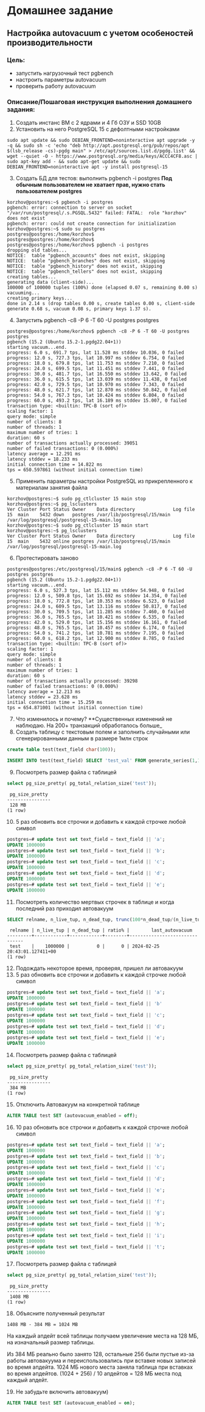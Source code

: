 # Домашнее задание

## Настройка autovacuum с учетом особеностей производительности

### Цель:

- запустить нагрузочный тест pgbench
- настроить параметры autovacuum
- проверить работу autovacuum

### Описание/Пошаговая инструкция выполнения домашнего задания:

1) Создать инстанс ВМ с 2 ядрами и 4 Гб ОЗУ и SSD 10GB
2) Установить на него PostgreSQL 15 с дефолтными настройками

```
sudo apt update && sudo DEBIAN_FRONTEND=noninteractive apt upgrade -y -q && sudo sh -c 'echo "deb http://apt.postgresql.org/pub/repos/apt $(lsb_release -cs)-pgdg main" > /etc/apt/sources.list.d/pgdg.list' && wget --quiet -O - https://www.postgresql.org/media/keys/ACCC4CF8.asc | sudo apt-key add - && sudo apt-get update && sudo DEBIAN_FRONTEND=noninteractive apt -y install postgresql-15
```

3) Создать БД для тестов: выполнить pgbench -i postgres
   **Под обычным пользователем не хватает прав, нужно стать пользователем postgres**

```
korzhov@postgres:~$ pgbench -i postgres
pgbench: error: connection to server on socket "/var/run/postgresql/.s.PGSQL.5432" failed: FATAL:  role "korzhov" does not exist
pgbench: error: could not create connection for initialization
korzhov@postgres:~$ sudo su postgres
postgres@postgres:/home/korzhov$
postgres@postgres:/home/korzhov$
postgres@postgres:/home/korzhov$ pgbench -i postgres
dropping old tables...
NOTICE:  table "pgbench_accounts" does not exist, skipping
NOTICE:  table "pgbench_branches" does not exist, skipping
NOTICE:  table "pgbench_history" does not exist, skipping
NOTICE:  table "pgbench_tellers" does not exist, skipping
creating tables...
generating data (client-side)...
100000 of 100000 tuples (100%) done (elapsed 0.07 s, remaining 0.00 s)
vacuuming...
creating primary keys...
done in 2.14 s (drop tables 0.00 s, create tables 0.00 s, client-side generate 0.68 s, vacuum 0.08 s, primary keys 1.37 s).
```

4) Запустить pgbench -c8 -P 6 -T 60 -U postgres postgres

```
postgres@postgres:/home/korzhov$ pgbench -c8 -P 6 -T 60 -U postgres postgres
pgbench (15.2 (Ubuntu 15.2-1.pgdg22.04+1))
starting vacuum...end.
progress: 6.0 s, 691.7 tps, lat 11.528 ms stddev 10.036, 0 failed
progress: 12.0 s, 727.3 tps, lat 10.997 ms stddev 6.754, 0 failed
progress: 18.0 s, 679.8 tps, lat 11.753 ms stddev 7.210, 0 failed
progress: 24.0 s, 699.5 tps, lat 11.451 ms stddev 7.441, 0 failed
progress: 30.0 s, 481.7 tps, lat 16.550 ms stddev 13.642, 0 failed
progress: 36.0 s, 615.5 tps, lat 13.039 ms stddev 11.438, 0 failed
progress: 42.0 s, 729.5 tps, lat 10.970 ms stddev 7.343, 0 failed
progress: 48.0 s, 621.7 tps, lat 12.870 ms stddev 50.842, 0 failed
progress: 54.0 s, 767.3 tps, lat 10.424 ms stddev 6.804, 0 failed
progress: 60.0 s, 493.2 tps, lat 16.189 ms stddev 15.007, 0 failed
transaction type: <builtin: TPC-B (sort of)>
scaling factor: 1
query mode: simple
number of clients: 8
number of threads: 1
maximum number of tries: 1
duration: 60 s
number of transactions actually processed: 39051
number of failed transactions: 0 (0.000%)
latency average = 12.291 ms
latency stddev = 18.233 ms
initial connection time = 14.822 ms
tps = 650.597861 (without initial connection time)
```

5) Применить параметры настройки PostgreSQL из прикрепленного к материалам занятия файла

```
korzhov@postgres:~$ sudo pg_ctlcluster 15 main stop
korzhov@postgres:~$ pg_lsclusters
Ver Cluster Port Status Owner    Data directory              Log file
15  main    5432 down   postgres /var/lib/postgresql/15/main /var/log/postgresql/postgresql-15-main.log
korzhov@postgres:~$ sudo pg_ctlcluster 15 main start
korzhov@postgres:~$ pg_lsclusters
Ver Cluster Port Status Owner    Data directory              Log file
15  main    5432 online postgres /var/lib/postgresql/15/main /var/log/postgresql/postgresql-15-main.log
```

6) Протестировать заново

```
postgres@postgres:/etc/postgresql/15/main$ pgbench -c8 -P 6 -T 60 -U postgres postgres
pgbench (15.2 (Ubuntu 15.2-1.pgdg22.04+1))
starting vacuum...end.
progress: 6.0 s, 527.3 tps, lat 15.112 ms stddev 54.948, 0 failed
progress: 12.0 s, 509.8 tps, lat 15.692 ms stddev 14.354, 0 failed
progress: 18.0 s, 772.8 tps, lat 10.353 ms stddev 6.523, 0 failed
progress: 24.0 s, 609.5 tps, lat 13.116 ms stddev 50.817, 0 failed
progress: 30.0 s, 709.5 tps, lat 11.285 ms stddev 7.460, 0 failed
progress: 36.0 s, 765.5 tps, lat 10.421 ms stddev 6.535, 0 failed
progress: 42.0 s, 529.0 tps, lat 15.156 ms stddev 16.161, 0 failed
progress: 48.0 s, 765.5 tps, lat 10.457 ms stddev 6.174, 0 failed
progress: 54.0 s, 741.2 tps, lat 10.781 ms stddev 7.195, 0 failed
progress: 60.0 s, 618.2 tps, lat 12.900 ms stddev 8.785, 0 failed
transaction type: <builtin: TPC-B (sort of)>
scaling factor: 1
query mode: simple
number of clients: 8
number of threads: 1
maximum number of tries: 1
duration: 60 s
number of transactions actually processed: 39298
number of failed transactions: 0 (0.000%)
latency average = 12.213 ms
latency stddev = 23.628 ms
initial connection time = 15.259 ms
tps = 654.871001 (without initial connection time)
```

7) Что изменилось и почему?
   **Существенных изменений не наблюдаю. На 200+ транзакций обработалось больше_
8) Создать таблицу с текстовым полем и заполнить случайными или сгенерированными данным в размере 1млн строк

```sql
create table test(text_field char(100));
```
```sql
INSERT INTO test(text_field) SELECT 'test_val' FROM generate_series(1,1000000);
```

9) Посмотреть размер файла с таблицей

```sql
select pg_size_pretty( pg_total_relation_size('test'));
```
```
 pg_size_pretty
----------------
 128 MB
(1 row)
```

10) 5 раз обновить все строчки и добавить к каждой строчке любой символ

```sql
postgres=# update test set text_field = text_field || 'a';
UPDATE 1000000
postgres=# update test set text_field = text_field || 'b';
UPDATE 1000000
postgres=# update test set text_field = text_field || 'c';
UPDATE 1000000
postgres=# update test set text_field = text_field || 'd';
UPDATE 1000000
postgres=# update test set text_field = text_field || 'e';
UPDATE 1000000
```

11) Посмотреть количество мертвых строчек в таблице и когда последний раз приходил автовакуум

```sql
SELECT relname, n_live_tup, n_dead_tup, trunc(100*n_dead_tup/(n_live_tup+1))::float "ratio%", last_autovacuum FROM pg_stat_user_TABLEs WHERE relname = 'test';
```
```
 relname | n_live_tup | n_dead_tup | ratio% |        last_autovacuum
---------+------------+------------+--------+-------------------------------
 test    |    1000000 |          0 |      0 | 2024-02-25 20:43:01.127411+00
(1 row)
```

12) Подождать некоторое время, проверяя, пришел ли автовакуум
13) 5 раз обновить все строчки и добавить к каждой строчке любой символ

```sql
postgres=# update test set text_field = text_field || 'a';
UPDATE 1000000
postgres=# update test set text_field = text_field || 'b'
UPDATE 1000000
postgres=# update test set text_field = text_field || 'c';
UPDATE 1000000
postgres=# update test set text_field = text_field || 'd';
UPDATE 1000000
postgres=# update test set text_field = text_field || 'e';
UPDATE 1000000
```

14) Посмотреть размер файла с таблицей

```sql
select pg_size_pretty( pg_total_relation_size('test'));
```
```
 pg_size_pretty
----------------
 384 MB
(1 row)
```

15) Отключить Автовакуум на конкретной таблице

```sql
ALTER TABLE test SET (autovacuum_enabled = off);
```

16) 10 раз обновить все строчки и добавить к каждой строчке любой символ
```sql
postgres=# update test set text_field = text_field || 'a';
UPDATE 1000000
postgres=# update test set text_field = text_field || 'b';
UPDATE 1000000
postgres=# update test set text_field = text_field || 'c';
UPDATE 1000000
postgres=# update test set text_field = text_field || 'd';
UPDATE 1000000
postgres=# update test set text_field = text_field || 'e';
UPDATE 1000000
postgres=# update test set text_field = text_field || 'f';
UPDATE 1000000
postgres=# update test set text_field = text_field || 'g';
UPDATE 1000000
postgres=# update test set text_field = text_field || 'h';
UPDATE 1000000
postgres=# update test set text_field = text_field || 'i';
UPDATE 1000000
postgres=# update test set text_field = text_field || 't';
UPDATE 1000000
```

17) Посмотреть размер файла с таблицей

```sql
select pg_size_pretty( pg_total_relation_size('test'));
```
```
 pg_size_pretty
----------------
 1408 MB
(1 row)
```

18) Объясните полученный результат

```
1408 MB - 384 MB = 1024 MB
```
На каждый апдейт всей таблицы получаем увеличение места на 128 МБ, на изначальный размер таблицы.

Из 384 МБ реально было занято 128, остальные 256 были пустые из-за работы автовакуума и переиспользовались при вставке
новых записей во время апдейта.
1024 МБ нового места заняла таблица при вставках во время апдейтов.
(1024 + 256) / 10 апдейтов = 128 МБ места под каждый апдейт.



19) Не забудьте включить автовакуум)

```sql
ALTER TABLE test SET (autovacuum_enabled = on);
```